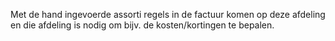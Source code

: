 Met de hand ingevoerde assorti regels in de factuur komen op deze afdeling en die afdeling is nodig om bijv. de kosten/kortingen te bepalen.